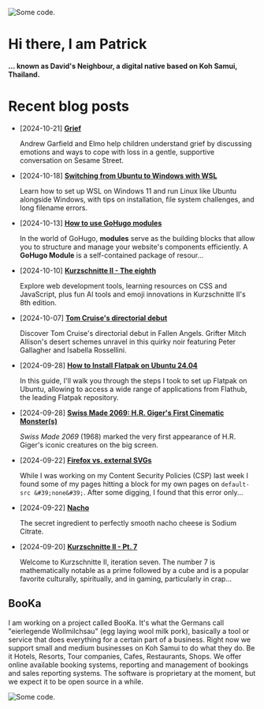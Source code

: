 ![][header1]

# Hi there, I am Patrick

**... known as David's Neighbour, a digital native based on Koh Samui, Thailand.**

# Recent blog posts
<!-- KOLLITSCH:START -->
- [2024-10-21] **[Grief](https://kollitsch.dev/blog/2024/grief/)**

  Andrew Garfield and Elmo help children understand grief by discussing emotions and ways to cope with loss in a gentle, supportive conversation on Sesame Street.
- [2024-10-18] **[Switching from Ubuntu to Windows with WSL](https://kollitsch.dev/blog/2024/switching-from-ubuntu-to-windows-with-wsl/)**

  Learn how to set up WSL on Windows 11 and run Linux like Ubuntu alongside Windows, with tips on installation, file system challenges, and long filename errors.
- [2024-10-13] **[How to use GoHugo modules](https://kollitsch.dev/blog/2024/howto-use-gohugo-modules/)**

  In the world of GoHugo, **modules** serve as the building blocks that allow you to structure and manage your website&#39;s components efficiently. A **GoHugo Module** is a self-contained package of resour...
- [2024-10-10] **[Kurzschnitte II - The eighth](https://kollitsch.dev/blog/2024/kurzschnitte-ii-8/)**

  Explore web development tools, learning resources on CSS and JavaScript, plus fun AI tools and emoji innovations in Kurzschnitte II&#39;s 8th edition.
- [2024-10-07] **[Tom Cruise&#39;s directorial debut](https://kollitsch.dev/blog/2024/tom-cruises-directorial-debut/)**

  Discover Tom Cruise&#39;s directorial debut in Fallen Angels. Grifter Mitch Allison&#39;s desert schemes unravel in this quirky noir featuring Peter Gallagher and Isabella Rossellini.
- [2024-09-28] **[How to Install Flatpak on Ubuntu 24.04](https://kollitsch.dev/blog/2024/how-to-install-flatpak-on-ubuntu-2404/)**

  In this guide, I&#39;ll walk you through the steps I took to set up Flatpak on Ubuntu, allowing to access a wide range of applications from Flathub, the leading Flatpak repository.
- [2024-09-28] **[Swiss Made 2069: H.R. Giger&#39;s First Cinematic Monster&lpar;s&rpar;](https://kollitsch.dev/blog/2024/swiss-made-2069/)**

  *Swiss Made 2069* &lpar;1968&rpar; marked the very first appearance of H.R. Giger&#39;s iconic creatures on the big screen.
- [2024-09-22] **[Firefox vs. external SVGs](https://kollitsch.dev/blog/2024/firefox-vs-external-svg/)**

  While I was working on my Content Security Policies &lpar;CSP&rpar; last week I found some of my pages hitting a block for my own pages on `default-src &#39;none&#39;`. After some digging, I found that this error only...
- [2024-09-22] **[Nacho](https://kollitsch.dev/blog/2024/nacho/)**

  The secret ingredient to perfectly smooth nacho cheese is Sodium Citrate.
- [2024-09-20] **[Kurzschnitte II - Pt. 7](https://kollitsch.dev/blog/2024/kurzschnitte-ii-7/)**

  Welcome to Kurzschnitte II, iteration seven. The number 7 is mathematically notable as a prime followed by a cube and is a popular favorite culturally, spiritually, and in gaming, particularly in crap...<!-- KOLLITSCH:END -->

## BooKa

I am working on a project called BooKa. It's what the Germans call "eierlegende Wollmilchsau" (egg laying wool milk pork), basically a tool or service that does everything for a certain part of a business. Right now we support small and medium businesses on Koh Samui to do what they do. Be it Hotels, Resorts, Tour companies, Cafes, Restaurants, Shops. We offer online available booking systems, reporting and management of bookings and sales reporting systems. The software is proprietary at the moment, but we expect it to be open source in a while.

![][header3]

[header1]: https://raw.githubusercontent.com/davidsneighbour/davidsneighbour/master/static/header1.jpg "Some code."
[header3]: https://raw.githubusercontent.com/davidsneighbour/davidsneighbour/master/static/header3.jpg "Some code."

